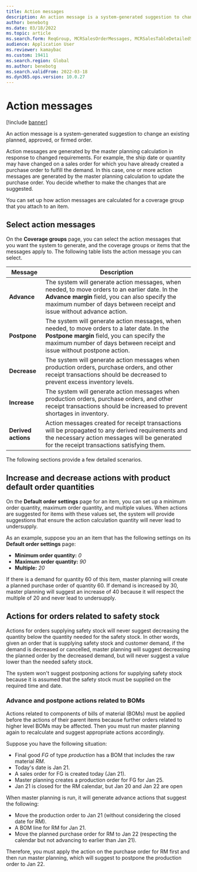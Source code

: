 ```yaml
---
title: Action messages
description: An action message is a system-generated suggestion to change an existing planned or firmed order.
author: benebotg
ms.date: 03/18/2022
ms.topic: article
ms.search.form: ReqGroup, MCRSalesOrderMessages, MCRSalesTableDetailedStatus, TAMItemVendRebateGroup, TAMVendRebate, TAMVendRebateAgreementLineInfoPart, TAMVendRebateGroup, TAMVendRebateTable, TAMVendRebateTrans, ReqTransActionListPage
audience: Application User
ms.reviewer: kamaybac
ms.custom: 19411
ms.search.region: Global
ms.author: benebotg
ms.search.validFrom: 2022-03-18
ms.dyn365.ops.version: 10.0.27
---
```


# Action messages

[!include [banner](../includes/banner.md)]

An action message is a system-generated suggestion to change an existing planned, approved, or firmed order.

Action messages are generated by the master planning calculation in response to changed requirements. For example, the ship date or quantity may have changed on a sales order for which you have already created a purchase order to fulfill the demand. In this case, one or more action messages are generated by the master planning calculation to update the purchase order. You decide whether to make the changes that are suggested.

You can set up how action messages are calculated for a coverage group that you attach to an item.

## Select action messages

On the **Coverage groups** page, you can select the action messages that you want the system to generate, and the coverage groups or items that the messages apply to. The following table lists the action message you can select.

| Message | Description |
|---|---|
| **Advance** | The system will generate action messages, when needed, to move orders to an earlier date. In the **Advance margin** field, you can also specify the maximum number of days between receipt and issue without advance action. |
| **Postpone** | The system will generate action messages, when needed, to move orders to a later date. In the **Postpone margin** field, you can specify the maximum number of days between receipt and issue without postpone action. |
| **Decrease** | The system will generate action messages when production orders, purchase orders, and other receipt transactions should be decreased to prevent excess inventory levels. |
| **Increase** | The system will generate action messages when production orders, purchase orders, and other receipt transactions should be increased to prevent shortages in inventory. |
| **Derived actions** | Action messages created for receipt transactions will be propagated to any derived requirements and the necessary action messages will be generated for the receipt transactions satisfying them. |

The following sections provide a few detailed scenarios.

## Increase and decrease actions with product default order quantities

On the **Default order settings** page for an item, you can set up a minimum order quantity, maximum order quantity, and multiple values. When actions are suggested for items with these values set, the system will provide suggestions that ensure the action calculation quantity will never lead to undersupply.

As an example, suppose you an an item that has the following settings on its **Default order settings** page:

- **Minimum order quantity:** *0*
- **Maximum order quantity:** *90*
- **Multiple:** *20*

If there is a demand for quantity 60 of this item, master planning will create a planned purchase order of quantity 60. If demand is increased by 30, master planning will suggest an increase of 40 because it will respect the multiple of 20 and never lead to undersupply.

## Actions for orders related to safety stock

Actions for orders supplying safety stock will never suggest decreasing the quantity below the quantity needed for the safety stock. In other words, given an order that is supplying safety stock and customer demand, if the demand is decreased or cancelled, master planning will suggest decreasing the planned order by the decreased demand, but will never suggest a value lower than the needed safety stock.

The system won't suggest postponing actions for supplying safety stock because it is assumed that the safety stock must be supplied on the required time and date.

### Advance and postpone actions related to BOMs

Actions related to components of bills of material (BOMs) must be applied before the actions of their parent items because further orders related to higher level BOMs may be affected. Then you must run master planning again to recalculate and suggest appropriate actions accordingly.

Suppose you have the following situation:

- Final good *FG* of type *production* has a BOM that includes the raw material *RM*.
- Today's date is Jan 21.
- A sales order for FG is created today (Jan 21).
- Master planning creates a production order for FG for Jan 25.  <!-- KFM: To cover the sales order? Is this really the date you mean? -->
- Jan 21 is closed for the RM calendar, but Jan 20 and Jan 22 are open

When master planning is run, it will generate advance actions that suggest the following:

- Move the production order to Jan 21 (without considering the closed date for RM).
- A BOM line for RM for Jan 21. <!-- KFM: What does this mean? -->
- Move the planned purchase order for RM to Jan 22 (respecting the calendar but not advancing to earlier than Jan 21).

Therefore, you must apply the action on the purchase order for RM first and then run master planning, which will suggest to postpone the production order to Jan 22. <!-- KFM: But it's already set for Jan 25? -->
